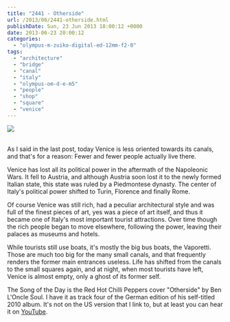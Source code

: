 ```yaml
---
title: "2441 - Otherside"
url: /2013/06/2441-otherside.html
publishDate: Sun, 23 Jun 2013 18:00:12 +0000
date: 2013-06-23 20:00:12
categories: 
  - "olympus-m-zuiko-digital-ed-12mm-f2-0"
tags: 
  - "architecture"
  - "bridge"
  - "canal"
  - "italy"
  - "olympus-om-d-e-m5"
  - "people"
  - "shop"
  - "square"
  - "venice"
---
```

<div class="container">
<div class="center"><a target="_blank" href="https://d25zfm9zpd7gm5.cloudfront.net/1200x1200/2013/20130612_132619_lr.jpg"><img src="https://d25zfm9zpd7gm5.cloudfront.net/0600x0600/2013/20130612_132619_lr.jpg" /></a></div>
</div>
<br />

As I said in the last post, today Venice is less oriented towards its canals, and that's for a reason: Fewer and fewer people actually live there.

<a target="_blank" href="https://d25zfm9zpd7gm5.cloudfront.net/1200x1200/2013/20130612_133435-Edit_lr.jpg"><img style="margin: 0pt 10px 0pt 0px; float: left;" src="https://d25zfm9zpd7gm5.cloudfront.net/0150x0150/2013/20130612_133435-Edit_lr.jpg" alt="" border="0" /></a> Venice has lost all its political power in the aftermath of the Napoleonic Wars. It fell to Austria, and although Austria soon lost it to the newly formed Italian state, this state was ruled by a Piedmontese dynasty. The center of Italy's political power shifted to Turin, Florence and finally Rome.

Of course Venice was still rich, had a peculiar architectural style and was full of the finest pieces of art, yes was a piece of art itself, and thus it became one of Italy's most important tourist attractions. Over time though the rich people began to move elsewhere, following the power, leaving their palaces as museums and hotels.

 While tourists still use boats, it's mostly the big bus boats, the Vaporetti. Those are much too big for the many small canals, and that frequently renders the former main entrances useless. Life has shifted from the canals to the small squares again, and at night, when most tourists have left, Venice is almost empty, only a ghost of its former self.

The Song of the Day is the Red Hot Chilli Peppers cover "Otherside" by Ben L'Oncle Soul. I have it as track four of the German edition of his self-titled 2010 album. It's not on the US version that I link to, but at least you can hear it on <a href="http://www.youtube.com/watch?v=KKEgHiIjfzo" target="_blank">YouTube</a>.
